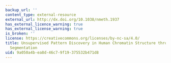 ```yaml
---
backup_url: ''
content_type: external-resource
external_url: http://dx.doi.org/10.1038/nmeth.1937
has_external_licence_warning: true
has_external_license_warning: true
is_broken: ''
license: https://creativecommons.org/licenses/by-nc-sa/4.0/
title: Unsupervised Pattern Discovery in Human Chromatin Structure through Genomic
  Segmentation
uid: 9a050a4b-ea8d-46c7-9f19-375532b471d8
---
```

